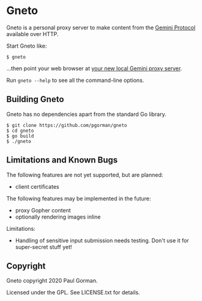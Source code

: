 Gneto
========================================

Gneto is a personal proxy server to make content from the [Gemini Protocol](https://gemini.circumlunar.space/) available over HTTP.

Start Gneto like:

```
$ gneto
```

…then point your web browser at [your new local Gemini proxy server](http://localhost:8065).

Run `gneto --help` to see all the command-line options.


Building Gneto
----------------------------------------

Gneto has no dependencies apart from the standard Go library.

```
$ git clone https://github.com/pgorman/gneto
$ cd gneto
$ go build
$ ./gneto
```


Limitations and Known Bugs
----------------------------------------

The following features are not yet supported, but are planned:

- client certificates

The following features may be implemented in the future:

- proxy Gopher content
- optionally rendering images inline

Limitations:

- Handling of sensitive input submission needs testing. Don't use it for super-secret stuff yet!


Copyright
----------------------------------------

Gneto copyright 2020 Paul Gorman.

Licensed under the GPL. See LICENSE.txt for details.